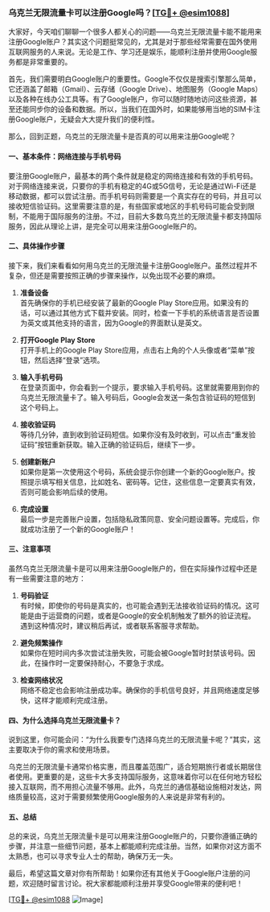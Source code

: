 ### 乌克兰无限流量卡可以注册Google吗？[[TG💪+ @esim1088](https://t.me/s/esim1088)]

大家好，今天咱们聊聊一个很多人都关心的问题——乌克兰无限流量卡能不能用来注册Google账户？其实这个问题挺常见的，尤其是对于那些经常需要在国外使用互联网服务的人来说。无论是工作、学习还是娱乐，能顺利注册并使用Google服务都是非常重要的。

首先，我们需要明白Google账户的重要性。Google不仅仅是搜索引擎那么简单，它还涵盖了邮箱（Gmail）、云存储（Google Drive）、地图服务（Google Maps）以及各种在线办公工具等。有了Google账户，你可以随时随地访问这些资源，甚至还能同步你的设备和数据。所以，当我们在国外时，如果能够用当地的SIM卡注册Google账户，无疑会大大提升我们的便利性。

那么，回到正题，乌克兰的无限流量卡是否真的可以用来注册Google呢？

#### 一、基本条件：网络连接与手机号码

要注册Google账户，最基本的两个条件就是稳定的网络连接和有效的手机号码。对于网络连接来说，只要你的手机有稳定的4G或5G信号，无论是通过Wi-Fi还是移动数据，都可以尝试注册。而手机号码则需要是一个真实存在的号码，并且可以接收短信验证码。这里需要注意的是，有些国家或地区的手机号码可能会受到限制，不能用于国际服务的注册。不过，目前大多数乌克兰的无限流量卡都支持国际服务，因此从理论上讲，是完全可以用来注册Google账户的。

#### 二、具体操作步骤

接下来，我们来看看如何用乌克兰的无限流量卡注册Google账户。虽然过程并不复杂，但还是需要按照正确的步骤来操作，以免出现不必要的麻烦。

1. **准备设备**  
   首先确保你的手机已经安装了最新的Google Play Store应用。如果没有的话，可以通过其他方式下载并安装。同时，检查一下手机的系统语言是否设置为英文或其他支持的语言，因为Google的界面默认是英文。

2. **打开Google Play Store**  
   打开手机上的Google Play Store应用，点击右上角的个人头像或者“菜单”按钮，然后选择“登录”选项。

3. **输入手机号码**  
   在登录页面中，你会看到一个提示，要求输入手机号码。这里就需要用到你的乌克兰无限流量卡了。输入号码后，Google会发送一条包含验证码的短信到这个号码上。

4. **接收验证码**  
   等待几分钟，直到收到验证码短信。如果你没有及时收到，可以点击“重发验证码”按钮重新获取。输入正确的验证码后，继续下一步。

5. **创建新账户**  
   如果你是第一次使用这个号码，系统会提示你创建一个新的Google账户。按照提示填写相关信息，比如姓名、密码等。记住，这些信息一定要真实有效，否则可能会影响后续的使用。

6. **完成设置**  
   最后一步是完善账户设置，包括隐私政策同意、安全问题设置等。完成后，你就成功注册了一个新的Google账户！

#### 三、注意事项

虽然乌克兰无限流量卡是可以用来注册Google账户的，但在实际操作过程中还是有一些需要注意的地方：

1. **号码验证**  
   有时候，即使你的号码是真实的，也可能会遇到无法接收验证码的情况。这可能是由于运营商的问题，或者是Google的安全机制触发了额外的验证流程。遇到这种情况时，建议稍后再试，或者联系客服寻求帮助。

2. **避免频繁操作**  
   如果你在短时间内多次尝试注册失败，可能会被Google暂时封禁该号码。因此，在操作时一定要保持耐心，不要急于求成。

3. **检查网络状况**  
   网络不稳定也会影响注册成功率。确保你的手机信号良好，并且网络速度足够快，这样才能顺利完成注册。

#### 四、为什么选择乌克兰无限流量卡？

说到这里，你可能会问：“为什么我要专门选择乌克兰的无限流量卡呢？”其实，这主要取决于你的需求和使用场景。

乌克兰的无限流量卡通常价格实惠，而且覆盖范围广，适合短期旅行者或长期居住者使用。更重要的是，这些卡大多支持国际服务，这意味着你可以在任何地方轻松接入互联网，而不用担心流量不够用。此外，乌克兰的通信基础设施相对发达，网络质量较高，这对于需要频繁使用Google服务的人来说是非常有利的。

#### 五、总结

总的来说，乌克兰无限流量卡是可以用来注册Google账户的，只要你遵循正确的步骤，并注意一些细节问题，基本上都能顺利完成注册。当然，如果你对这方面不太熟悉，也可以寻求专业人士的帮助，确保万无一失。

最后，希望这篇文章对你有所帮助！如果你还有其他关于Google账户注册的问题，欢迎随时留言讨论。祝大家都能顺利注册并享受Google带来的便利吧！

[[TG💪+ @esim1088](https://t.me/s/esim1088) ![Image](https://i.postimg.cc/4NQfJmqS/Snipaste-2025-05-13-00-14-12.png)]